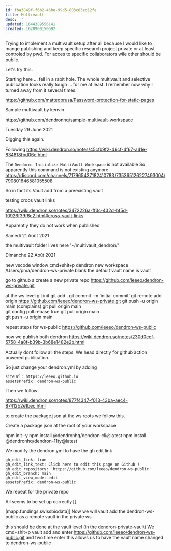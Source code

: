 ```yaml
---
id: fba3849f-f6b2-46be-99d5-803c83ed12fe
title: Multivault
desc: ''
updated: 1644389556141
created: 1620900150692
---
```



Trying to implement a multivault setup after all because I would like to mange publishing and keep specific research project private or at least controled by pwd. For acces to specific collaborators wile other should be public.

Let's try this.

Starting here ... fell in a rabit hole.
The whole multivault and selective publication looks really tough ... for me at least.
I remember now why I turned away from it several times.

https://github.com/matteobrusa/Password-protection-for-static-pages


Sample multivault by kenvin

https://github.com/dendronhq/sample-multivault-workspace



Tuesday 29 June 2021

Digging this again.

Following https://wiki.dendron.so/notes/45cfb9f2-46cf-4f67-a41e-834818fbd06e.html


The `Dendorn: Initialize MultiVault Workspace` is not available 
So apparently this command is not existing anymore https://discord.com/channels/717965437182410783/735365126227493004/790801646581055508

So in fact its Vault add  from a preexisting vault


testing croos vault links

https://wiki.dendron.so/notes/3472226a-ff3c-432d-bf5d-10926f39f6c2.html#cross-vault-links


Apparently they do not work when published



Samedi 21 Août 2021

the multivault folder lives here '~/multivault_dendron/'

Dimanche 22 Août 2021

new vscode window
cmd+shit+p 
dendron new workspace 
/Users/pma/dendron-ws-private
blank
the default vault name is vault
<!-- we rename it directly to make things clear ^pXHF3aqJs96A
https://wiki.dendron.so/notes/401c5889-20ae-4b3a-8468-269def4b4865.html#renaming-a-vault -->

go to github a create a new private repo
https://github.com/leeeo/dendron-ws-private.git

at the ws level
git init
git add . 
git commit -m 'initial commit'
git remote add origin https://github.com/leeeo/dendron-ws-private.git
git push -u origin main
(complains)
git pull origin main  
git config pull.rebase true
git pull origin main  
git push -u origin main

repeat steps for ws-public
https://github.com/leeeo/dendron-ws-public

now we publish both dendron
https://wiki.dendron.so/notes/230d0ccf-5758-4a8f-b39b-3b68e1482e2b.html

Actually dont follow all the steps.
We head directly for github action powered publication.

So just change your dendron.yml  by adding

    siteUrl: https://leeeo.github.io
    assetsPrefix: dendron-ws-public

Then we follow

https://wiki.dendron.so/notes/877f4347-f013-43ba-aec4-87412b2e1bec.html

to create the package.json at the ws roots we follow this.

Create a package.json at the root of your workspace

npm init -y
npm install @dendronhq/dendron-cli@latest
npm install @dendronhq/dendron-11ty@latest




We modify the dendron.yml to have the gh edit link

    gh_edit_link: true
    gh_edit_link_text: Click here to edit this page on Github !
    gh_edit_repository: 'https://github.com/leeeo/dendron-ws-public'
    gh_edit_branch: main
    gh_edit_view_mode: edit
    assetsPrefix: dendron-ws-public

We repeat for the private repo 


All seems to be set up correctly
[[

|mapp.fundings.swissbiodata]]
Now we will vault add the dendron-ws-public as a remote vault in the private ws

this should be done at the vault level (in the dendron-private-vault)
We cmd+shit+p vault add and enter https://github.com/leeeo/dendron-ws-public.git 
and two time enter this allows us to have the vault name changed to dendron-ws-public



